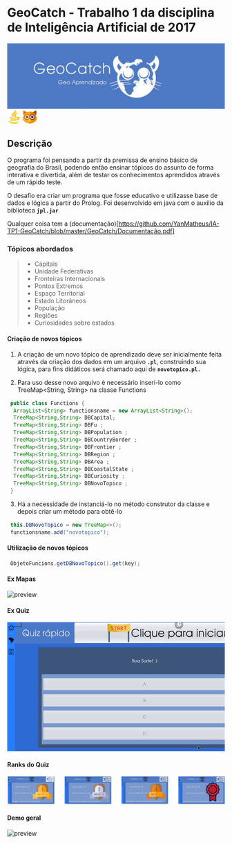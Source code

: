 # GeoCatch - Trabalho 1 da disciplina de Inteligência Artificial de 2017 #
![preview](https://github.com/YanMatheus/IA-TP1-GeoCatch/blob/master/GeoCatch/banner.PNG  "css")
<br />
![asd](https://github.com/YanMatheus/IA-TP1-GeoCatch/blob/master/GeoCatch/java.png "cass") 
![css](https://github.com/YanMatheus/IA-TP1-GeoCatch/blob/master/GeoCatch/prolog.png "css")                                              
## Descrição ##
O programa foi pensando a partir da premissa de ensino básico de geografia do
Brasil, podendo então ensinar tópicos do assunto de forma interativa e
divertida, além de testar os conhecimentos aprendidos através de um rápido
teste.

O desafio era criar um programa que fosse educativo e utilizasse base de dados e lógica a partir do Prolog.
Foi desenvolvido em java com o auxilio da biblioteca **`jpl.jar`**
<br />

Qualquer coisa tem a (documentação)[https://github.com/YanMatheus/IA-TP1-GeoCatch/blob/master/GeoCatch/Documentação.pdf]

### Tópicos abordados ###
  > -  Capitais 
  > - Unidade Federativas 
  > - Fronteiras Internacionais
  > - Pontos Extremos
  > - Espaço Territorial
  > - Estado Litorâneos
  > - População
  > - Regiões
  > - Curiosidades sobre estados
  
  
#### Criação de novos tópicos  ####

1. A criação de um novo tópico de aprendizado deve ser inicialmente feita
através da criação dos dados em um arquivo **`.pl`**, construindo sua lógica, para
fins didáticos será chamado aqui de **`novotopico.pl.`**

2. Para uso desse novo arquivo é necessário inseri-lo como TreeMap<String, String> na classe Functions

```java
 public class Functions {
  ArrayList<String> functionsname = new ArrayList<String>();
  TreeMap<String,String> DBCapital;
  TreeMap<String,String> DBFu ;
  TreeMap<String,String> DBPopulation ;
  TreeMap<String,String> DBCountryBorder ;
  TreeMap<String,String> DBFrontier ;
  TreeMap<String,String> DBRegion ;
  TreeMap<String,String> DBArea ;
  TreeMap<String,String> DBCoastalState ;
  TreeMap<String,String> DBCuriosity ;
  TreeMap<String,String> DBNovoTopico ;
 }
```
3. Há a necessidade de instanciá-lo no método construtor da classe e depois criar um método para obtê-lo
```java
 this.DBNovoTopico = new TreeMap<>();
 functionsname.add("novotopico");
```
#### Utilização de novos tópicos  ####

```java
 ObjetoFuncions.getDBNovoTopico().get(key);
```

#### Ex Mapas ####

![preview](https://github.com/YanMatheus/IA-TP1-GeoCatch/blob/master/GeoCatch/mapageocatchdemo.gif  "css")

#### Ex Quiz ####

![preview](https://github.com/YanMatheus/IA-TP1-GeoCatch/blob/master/GeoCatch/geocatchquizdemo.gif  "css")

#### Ranks do Quiz ####

![preview](https://github.com/YanMatheus/IA-TP1-GeoCatch/blob/master/GeoCatch/ribbons.PNG  "css")

#### Demo geral ####


![preview](https://github.com/YanMatheus/IA-TP1-GeoCatch/blob/master/GeoCatch/demogeocatch1.gif  "css")
